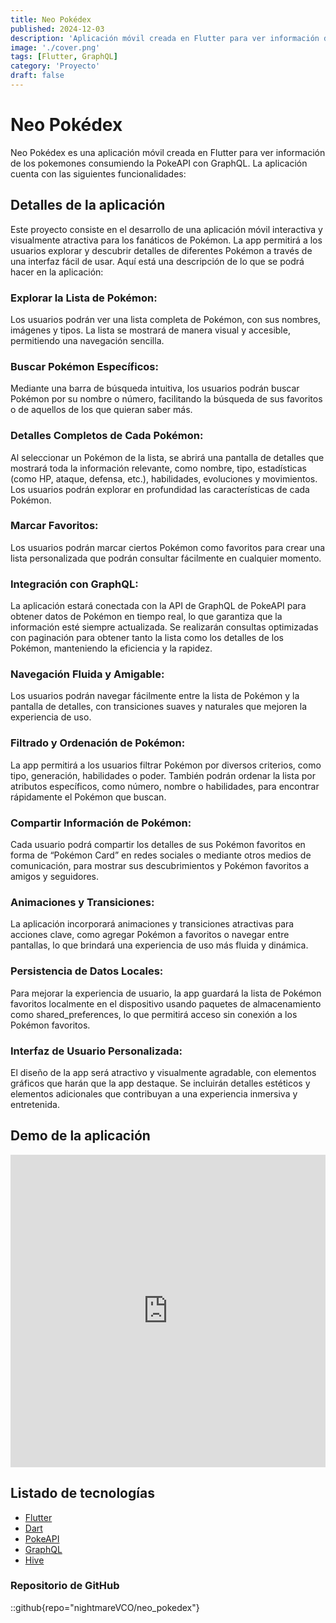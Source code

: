 ```yaml
---
title: Neo Pokédex
published: 2024-12-03
description: 'Aplicación móvil creada en Flutter para ver información de los pokemones consumiendo la PokeAPI con GraphQL.'
image: './cover.png'
tags: [Flutter, GraphQL]
category: 'Proyecto'
draft: false
---
```


# Neo Pokédex

Neo Pokédex es una aplicación móvil creada en Flutter para ver información de los pokemones consumiendo la PokeAPI con GraphQL. La aplicación cuenta con las siguientes funcionalidades:

## Detalles de la aplicación

Este proyecto consiste en el desarrollo de una aplicación móvil interactiva y visualmente atractiva para los fanáticos de Pokémon. La app permitirá a los usuarios explorar y descubrir detalles de diferentes Pokémon a través de una interfaz fácil de usar. Aquí está una descripción de lo que se podrá hacer en la aplicación:

### Explorar la Lista de Pokémon:

Los usuarios podrán ver una lista completa de Pokémon, con sus nombres, imágenes y tipos. La lista se mostrará de manera visual y accesible, permitiendo una navegación sencilla.

### Buscar Pokémon Específicos:

Mediante una barra de búsqueda intuitiva, los usuarios podrán buscar Pokémon por su nombre o número, facilitando la búsqueda de sus favoritos o de aquellos de los que quieran saber más.

### Detalles Completos de Cada Pokémon:

Al seleccionar un Pokémon de la lista, se abrirá una pantalla de detalles que mostrará toda la información relevante, como nombre, tipo, estadísticas (como HP, ataque, defensa, etc.), habilidades, evoluciones y movimientos. Los usuarios podrán explorar en profundidad las características de cada Pokémon.

### Marcar Favoritos:

Los usuarios podrán marcar ciertos Pokémon como favoritos para crear una lista personalizada que podrán consultar fácilmente en cualquier momento.

### Integración con GraphQL:

La aplicación estará conectada con la API de GraphQL de PokeAPI para obtener datos de Pokémon en tiempo real, lo que garantiza que la información esté siempre actualizada. Se realizarán consultas optimizadas con paginación para obtener tanto la lista como los detalles de los Pokémon, manteniendo la eficiencia y la rapidez.

### Navegación Fluida y Amigable:

Los usuarios podrán navegar fácilmente entre la lista de Pokémon y la pantalla de detalles, con transiciones suaves y naturales que mejoren la experiencia de uso.

### Filtrado y Ordenación de Pokémon:

La app permitirá a los usuarios filtrar Pokémon por diversos criterios, como tipo, generación, habilidades o poder. También podrán ordenar la lista por atributos específicos, como número, nombre o habilidades, para encontrar rápidamente el Pokémon que buscan.

### Compartir Información de Pokémon:

Cada usuario podrá compartir los detalles de sus Pokémon favoritos en forma de “Pokémon Card” en redes sociales o mediante otros medios de comunicación, para mostrar sus descubrimientos y Pokémon favoritos a amigos y seguidores.

### Animaciones y Transiciones:

La aplicación incorporará animaciones y transiciones atractivas para acciones clave, como agregar Pokémon a favoritos o navegar entre pantallas, lo que brindará una experiencia de uso más fluida y dinámica.

### Persistencia de Datos Locales:

Para mejorar la experiencia de usuario, la app guardará la lista de Pokémon favoritos localmente en el dispositivo usando paquetes de almacenamiento como shared_preferences, lo que permitirá acceso sin conexión a los Pokémon favoritos.

### Interfaz de Usuario Personalizada:

El diseño de la app será atractivo y visualmente agradable, con elementos gráficos que harán que la app destaque. Se incluirán detalles estéticos y elementos adicionales que contribuyan a una experiencia inmersiva y entretenida.

## Demo de la aplicación

<iframe width="100%" height="500" src="https://www.youtube.com/embed/8RB5UzN9IyA?si=q_yUKi6pXSJdggm9" title="YouTube video player" frameborder="0" allow="accelerometer; autoplay; clipboard-write; encrypted-media; gyroscope; picture-in-picture; web-share" referrerpolicy="strict-origin-when-cross-origin" allowfullscreen></iframe>

## Listado de tecnologías

- [Flutter](https://flutter.dev/)
- [Dart](https://dart.dev/)
- [PokeAPI](https://pokeapi.co/)
- [GraphQL](https://graphql.org/)
- [Hive](https://hivedb.dev/)

### Repositorio de GitHub

::github{repo="nightmareVCO/neo_pokedex"}